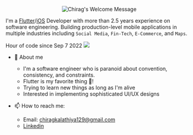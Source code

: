 <p align="center">
		<img alt="Chirag's Welcome Message"
			 src="https://readme-typing-svg.herokuapp.com?size=30&background=45E5FF00&center=true&vCenter=true&lines=%F0%9F%91%8B%F0%9F%8F%BC+Hi+there!+I'm+Chirag">
  <br />
</p>

I'm a [Flutter](https://flutter.dev)/[iOS](https://www.android.com) Developer with more than 2.5 years experience on software engineering. Building production-level mobile applications in multiple industries including `Social Media`, `Fin-Tech`, `E-Commerce`, and `Maps`.

Hour of code since Sep 7 2022
	<a href="https://wakatime.com/@c5412c5b-cc34-48bd-9a8e-0531b63ae600"><img src="https://wakatime.com/badge/user/c5412c5b-cc34-48bd-9a8e-0531b63ae600.svg"></a>


* 🤗 About me
    - I'm a software engineer who is paranoid about convention, consistency, and constraints.
    - Flutter is my favorite thing 💙!
    - Trying to learn new things as long as I'm alive
    - Interested in implementing sophisticated UI/UX designs

* 📫 How to reach me:
    * Email: chiragkalathiya129@gmail.com
    * [Linkedin](https://www.linkedin.com/in/chirag-kalathiya-0b77a21ba)

